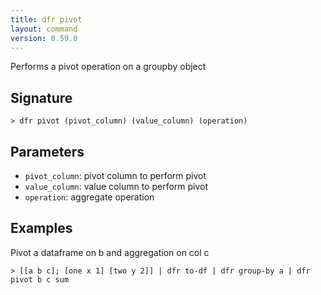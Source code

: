 ```yaml
---
title: dfr pivot
layout: command
version: 0.59.0
---
```


Performs a pivot operation on a groupby object

## Signature

```> dfr pivot (pivot_column) (value_column) (operation)```

## Parameters

 -  `pivot_column`: pivot column to perform pivot
 -  `value_column`: value column to perform pivot
 -  `operation`: aggregate operation

## Examples

Pivot a dataframe on b and aggregation on col c
```shell
> [[a b c]; [one x 1] [two y 2]] | dfr to-df | dfr group-by a | dfr pivot b c sum
```
